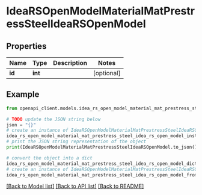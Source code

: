 # IdeaRSOpenModelMaterialMatPrestressSteelIdeaRSOpenModel


## Properties

Name | Type | Description | Notes
------------ | ------------- | ------------- | -------------
**id** | **int** |  | [optional] 

## Example

```python
from openapi_client.models.idea_rs_open_model_material_mat_prestress_steel_idea_rs_open_model import IdeaRSOpenModelMaterialMatPrestressSteelIdeaRSOpenModel

# TODO update the JSON string below
json = "{}"
# create an instance of IdeaRSOpenModelMaterialMatPrestressSteelIdeaRSOpenModel from a JSON string
idea_rs_open_model_material_mat_prestress_steel_idea_rs_open_model_instance = IdeaRSOpenModelMaterialMatPrestressSteelIdeaRSOpenModel.from_json(json)
# print the JSON string representation of the object
print(IdeaRSOpenModelMaterialMatPrestressSteelIdeaRSOpenModel.to_json())

# convert the object into a dict
idea_rs_open_model_material_mat_prestress_steel_idea_rs_open_model_dict = idea_rs_open_model_material_mat_prestress_steel_idea_rs_open_model_instance.to_dict()
# create an instance of IdeaRSOpenModelMaterialMatPrestressSteelIdeaRSOpenModel from a dict
idea_rs_open_model_material_mat_prestress_steel_idea_rs_open_model_from_dict = IdeaRSOpenModelMaterialMatPrestressSteelIdeaRSOpenModel.from_dict(idea_rs_open_model_material_mat_prestress_steel_idea_rs_open_model_dict)
```
[[Back to Model list]](../README.md#documentation-for-models) [[Back to API list]](../README.md#documentation-for-api-endpoints) [[Back to README]](../README.md)


